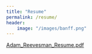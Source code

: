 ```yaml
---
title: "Resume"
permalink: /resume/
header:
    image: "/images/banff.png"
---
```


[Adam_Reevesman_Resume.pdf](https://docs.google.com/document/d/1j6KutRURRwZXEqSryPJg10-tVsi5g2RTpmATNdXpUms/edit?usp=sharing)
